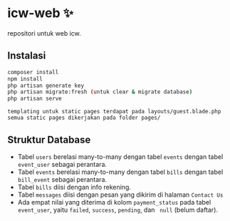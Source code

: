# icw-web ✨

repositori untuk web icw.

## Instalasi
```bash
composer install
npm install
php artisan generate key
php artisan migrate:fresh (untuk clear & migrate database)
php artisan serve
```

```
templating untuk static pages terdapat pada layouts/guest.blade.php
semua static pages dikerjakan pada folder pages/
```

## Struktur Database
* Tabel `users` berelasi many-to-many dengan tabel `events`
    dengan tabel `event_user` sebagai perantara.
* Tabel `events` berelasi many-to-many dengan tabel `bills`
    dengan tabel `bill_event` sebagai perantara.
* Tabel `bills` diisi dengan info rekening.
* Tabel `messages` diisi dengan pesan yang dikirim di halaman `Contact Us`
* Ada empat nilai yang diterima di kolom `payment_status` pada tabel `event_user`,
    yaitu `failed`, `success`, `pending`, dan ` null` (belum daftar).
